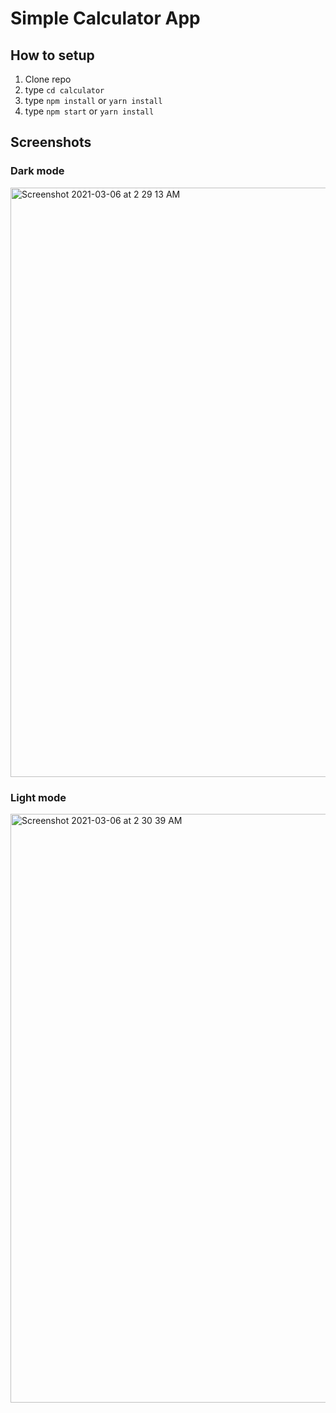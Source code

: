 # Simple Calculator App

## How to setup
1. Clone repo
2. type `cd calculator`
3. type `npm install` or `yarn install`
4. type `npm start` or `yarn install`

## Screenshots

### Dark mode
<img width="943" alt="Screenshot 2021-03-06 at 2 29 13 AM" src="https://user-images.githubusercontent.com/20131507/110172916-dce6cb00-7e23-11eb-9e39-855e16184706.png">


### Light mode
<img width="942" alt="Screenshot 2021-03-06 at 2 30 39 AM" src="https://user-images.githubusercontent.com/20131507/110172981-fa1b9980-7e23-11eb-9d42-0651e7f9f7cc.png">
